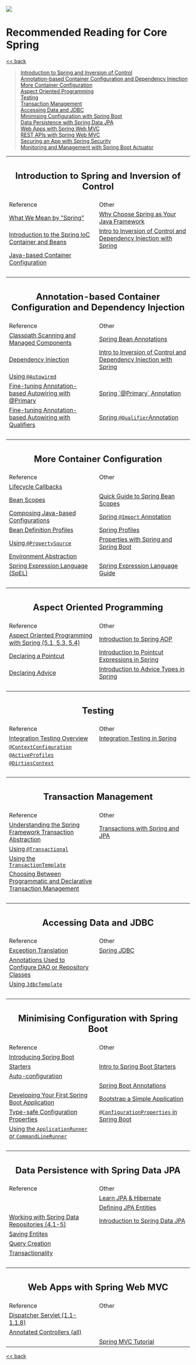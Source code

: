 <img src="https://github.com/stayahead-training/shared/blob/master/stayahead.png" />

# Recommended Reading for Core Spring

[<< back](../README.md)

> [Introduction to Spring and Inversion of Control](#1)<br />
  [Annotation-based Container Configuration and Dependency Injection](#2)<br />
  [More Container Configuration](#3)<br />
  [Aspect Oriented Programming](#4)<br >
  [Testing](#5)<br />
  [Transaction Management](#6)<br />
  [Accessing Data and JDBC](#7)<br />
  [Minimising Configuration with Spring Boot](#8)<br />
  [Data Persistence with Spring Data JPA](#9)<br />
  [Web Apps with Spring Web MVC](#10)<br />
  [REST APIs with Spring Web MVC](#11)<br />
  [Securing an App with Spring Security](#12)<br />
  [Monitoring and Management with Spring Boot Actuator](#13)

<table>
        <tr>
            <th colspan="2"><a name="1"></a><h2>Introduction to Spring and Inversion of Control</h2></th>
        </tr>
        <tr>
            <td>Reference</td>
            <td>Other</td>
        </tr>
        <tr>
            <td><a href="https://docs.spring.io/spring-framework/docs/current/reference/html/overview.html#overview-spring">What We Mean by "Spring"</a></td>
            <td><a href="https://www.baeldung.com/spring-why-to-choose">Why Choose Spring as Your Java Framework</a></td>
        </tr>
        <tr>
            <td><a href="https://docs.spring.io/spring-framework/docs/current/reference/html/core.html#beans-introduction">Introduction to the Spring IoC Container and Beans</a></td>
            <td><a href="https://www.baeldung.com/inversion-control-and-dependency-injection-in-spring">Intro to Inversion of Control and Dependency Injection with Spring</a></td>
        </tr>
        <tr>
            <td><a href="https://docs.spring.io/spring-framework/docs/current/reference/html/core.html#beans-java">Java-based Container Configuration</a></td>
            <td></td>
        </tr>
        <tr>
            <td>&nbsp;</td>
            <td>&nbsp;</td>
        </tr>
        <tr>
            <th colspan="2"><a name="2"></a><h2>Annotation-based Container Configuration and Dependency Injection</h2></th>
        </tr>
        <tr>
            <td>Reference</td>
            <td>Other</td>
        </tr>
        <tr>
            <td><a href="https://docs.spring.io/spring-framework/docs/current/reference/html/core.html#beans-classpath-scanning">Classpath Scanning and Managed Components</a></td>
            <td><a href="https://www.baeldung.com/spring-bean-annotations">Spring Bean Annotations</a></td>
        </tr>
        <tr>
            <td><a href="https://docs.spring.io/spring-framework/docs/current/reference/html/core.html#beans-factory-collaborators">Dependency Injection</a></td>
            <td><a href="https://www.baeldung.com/inversion-control-and-dependency-injection-in-spring">Intro to Inversion of Control and Dependency Injection with Spring</a></td>
        </tr>
        <tr>
            <td><a href="https://docs.spring.io/spring-framework/docs/current/reference/html/core.html#beans-autowired-annotation">Using <code>@Autowired</code></a></td>
            <td></td>
        </tr>
        <tr>
            <td><a href="https://docs.spring.io/spring-framework/docs/current/reference/html/core.html#beans-autowired-annotation-primary">Fine-tuning Annotation-based Autowiring with @Primary</a></td>
            <td><a href="https://www.baeldung.com/spring-primary">Spring `@Primary` Annotation</a></td>
        </tr>
        <tr>
            <td><a href="https://docs.spring.io/spring-framework/docs/current/reference/html/core.html#beans-autowired-annotation-qualifiers">Fine-tuning Annotation-based Autowiring with Qualifiers</a></td>
            <td><a href="https://www.baeldung.com/spring-qualifier-annotation">Spring <code>@Qualifier</code>Annotation</a></td>
        </tr>
        <tr>
            <td>&nbsp;</td>
            <td>&nbsp;</td>
        </tr>
        <tr>
            <th colspan="2"><a name="3"></a><h2>More Container Configuration</h2></th>
        </tr>
        <tr>
            <td>Reference</td>
            <td>Other</td>
        </tr>
        <tr>
            <td><a href="https://docs.spring.io/spring-framework/docs/current/reference/html/core.html#beans-factory-lifecycle">Lifecycle Callbacks</a></td>
            <td></td>
        </tr>
        <tr>
            <td><a href="https://docs.spring.io/spring-framework/docs/current/reference/html/core.html#beans-factory-scopes">Bean Scopes</td>
            <td><a href="https://www.baeldung.com/spring-bean-scopes">Quick Guide to Spring Bean Scopes</a></td>
        </tr>
        <tr>
            <td><a href="https://docs.spring.io/spring-framework/docs/current/reference/html/core.html#beans-java-composing-configuration-classes">Composing Java-based Configurations</td>
            <td><a href="https://www.baeldung.com/spring-import-annotation">Spring <code>@Import</code> Annotation</a></td>
        </tr>
        <tr>
            <td><a href="https://docs.spring.io/spring-framework/docs/current/reference/html/core.html#beans-definition-profiles">Bean Definition Profiles</a></td>
            <td><a href="https://www.baeldung.com/spring-profiles">Spring Profiles</a></td>
        </tr>
        <tr>
            <td><a href="https://docs.spring.io/spring-framework/docs/current/reference/html/core.html#beans-using-propertysource">Using <code>@PropertySource</code></a></td> 
            <td><a href="https://www.baeldung.com/properties-with-spring">Properties with Spring and Spring Boot</td> 
        </tr>
        <tr>
            <td><a href="https://docs.spring.io/spring-framework/docs/current/reference/html/core.html#beans-environment">Environment Abstraction</a></td>
            <td></td>
        </tr>
        <tr>
            <td><a href="https://docs.spring.io/spring-framework/docs/current/reference/html/core.html#expressions">Spring Expression Language (SpEL)</a></td>
            <td><a href="https://www.baeldung.com/spring-expression-language">Spring Expression Language Guide</td>
        </tr>
        <tr>
            <td>&nbsp;</td>
            <td>&nbsp;</td>
        </tr>
        <tr>
            <th colspan="2"><a name="4"></a><h2>Aspect Oriented Programming</h2></th>
        </tr>
        <tr>
            <td>Reference</td>
            <td>Other</td>
        </tr>
        <tr>
            <td><a href="https://docs.spring.io/spring-framework/docs/current/reference/html/core.html#aop">Aspect Oriented Programming with Spring (5.1, 5.3, 5.4)</a></td>
            <td><a href="https://www.baeldung.com/spring-aop">Introduction to Spring AOP</a></td>
        </tr>
        <tr>
            <td><a href="https://docs.spring.io/spring-framework/docs/current/reference/html/core.html#aop-pointcuts">Declaring a Pointcut</a></td>
            <td><a href="https://www.baeldung.com/spring-aop-pointcut-tutorial">Introduction to Pointcut Expressions in Spring</a></td>
        </tr>
        <tr>
            <td><a href="https://docs.spring.io/spring-framework/docs/current/reference/html/core.html#aop-advice">Declaring Advice</a></td>
            <td><a href="https://www.baeldung.com/spring-aop-advice-tutorial">Introduction to Advice Types in Spring</a></td>
        </tr>
        <tr>
            <td>&nbsp;</td>
            <td>&nbsp;</td>
        </tr>
        <tr>
            <th colspan="2"><a name="5"></a><h2>Testing</h2></th>
        </tr>
        <tr>
            <td>Reference</td>
            <td>Other</td>
        </tr>
        <tr>
            <td><a href="https://docs.spring.io/spring-framework/docs/current/reference/html/testing.html#integration-testing-overview">Integration Testing Overview</a></td>
            <td><a href="https://www.baeldung.com/integration-testing-in-spring">Integration Testing in Spring</a></td>
        </tr>
        <tr>
            <td><a href="https://docs.spring.io/spring-framework/docs/current/reference/html/testing.html#spring-testing-annotation-contextconfiguration"><code>@ContextConfiguration</code></a></td>
            <td></td>
        </tr>
        <tr>
            <td><a href="https://docs.spring.io/spring-framework/docs/current/reference/html/testing.html#spring-testing-annotation-activeprofiles"><code>@ActiveProfiles</code></a></td>
            <td></td>
        </tr>
        <tr>
            <td><a href="https://docs.spring.io/spring-framework/docs/current/reference/html/testing.html#spring-testing-annotation-dirtiescontext"><code>@DirtiesContext</code></a></td>
            <td></td>
        </tr>
        <tr>
            <td>&nbsp;</td>
            <td>&nbsp;</td>
        </tr>
        <tr>
            <th colspan="2"><a name="6"></a><h2>Transaction Management</h2></th>
        </tr>
        <tr>
            <td>Reference</td>
            <td>Other</td>
        </tr>
        <tr>
            <td><a href="https://docs.spring.io/spring-framework/docs/current/reference/html/data-access.html#transaction-strategies">Understanding the Spring Framework Transaction Abstraction</a></td>
            <td><a href="https://www.baeldung.com/transaction-configuration-with-jpa-and-spring">Transactions with Spring and JPA</a></td>
        </tr>
        <tr>
            <td><a href="https://docs.spring.io/spring-framework/docs/current/reference/html/data-access.html#transaction-declarative-annotations">Using <code>@Transactional</code></a></td>
            <td></td>
        </tr>
        <tr>
            <td><a href="https://docs.spring.io/spring-framework/docs/current/reference/html/data-access.html#tx-prog-template">Using the <code>TransactionTemplate</code></a></td>
            <td></td>
        </tr>
        <tr>
            <td><a href="https://docs.spring.io/spring-framework/docs/current/reference/html/data-access.html#tx-decl-vs-prog">Choosing Between Programmatic and Declarative Transaction Management</a></td>
            <td></td>
        </tr>
        <tr>
            <td>&nbsp;</td>
            <td>&nbsp;</td>
        </tr>
        <tr>
            <th colspan="2"><a name="7"></a><h2>Accessing Data and JDBC</h2></th>
        </tr>
        <tr>
            <td>Reference</td>
            <td>Other</td>
        </tr>
        <tr>
            <td><a href="https://docs.spring.io/spring-framework/docs/current/reference/html/data-access.html#orm-exception-translation">Exception Translation</a></td>
            <td><a href="https://www.baeldung.com/spring-jdbc-jdbctemplate">Spring JDBC</a></td>
        </tr>
        <tr>
            <td><a href="https://docs.spring.io/spring-framework/docs/current/reference/html/data-access.html#dao-annotations">Annotations Used to Configure DAO or Repository Classes</a></td>
            <td></td>
        </tr>
        <tr>
            <td><a href="https://docs.spring.io/spring-framework/docs/current/reference/html/data-access.html#jdbc-JdbcTemplate">Using <code>JdbcTemplate</code></a></td>
            <td></td>
        </tr>
        <tr>
            <td>&nbsp;</td>
            <td>&nbsp;</td>
        </tr>
        <tr>
            <th colspan="2"><a name="8"></a><h2>Minimising Configuration with Spring Boot</h2></th>
        </tr>
        <tr>
            <td>Reference</td>
            <td>Other</td>
        </tr>
        <tr>
            <td><a href="https://docs.spring.io/spring-boot/docs/current/reference/htmlsingle/#getting-started-introducing-spring-boot">Introducing Spring Boot</a></td>
            <td></td>
        </tr>
        <tr>
            <td><a href="https://docs.spring.io/spring-boot/docs/current/reference/htmlsingle/#using-boot-starter">Starters</a></td>
            <td><a href="https://www.baeldung.com/spring-boot-starters">Intro to Spring Boot Starters</a></td>
        </tr>
        <tr>
            <td><a href="https://docs.spring.io/spring-boot/docs/current/reference/htmlsingle/#using-boot-auto-configuration">Auto-configuration</a></td>
            <td></td>
        </tr>
        <tr>
            <td></td>
            <td><a href="https://www.baeldung.com/spring-boot-annotations">Spring Boot Annotations</a></td>
        </tr>
        <tr>
            <td><a href="https://docs.spring.io/spring-boot/docs/current/reference/htmlsingle/#getting-started-first-application">Developing Your First Spring Boot Application</a></td>
            <td><a href="https://www.baeldung.com/spring-boot-start">Bootstrap a Simple Application</a></td>
        </tr>
        <tr>
            <td><a href="https://docs.spring.io/spring-boot/docs/current/reference/htmlsingle/#boot-features-external-config-typesafe-configuration-properties">Type-safe Configuration Properties</a></td>
            <td><a href="https://www.baeldung.com/configuration-properties-in-spring-boot"><code>@ConfigurationProperties</code> in Spring Boot</a></td>
        </tr>
        <tr>
            <td><a href="https://docs.spring.io/spring-boot/docs/current/reference/htmlsingle/#boot-features-command-line-runner">Using the <code>ApplicationRunner</code> or <code>CommandLineRunner</code></a></td>
            <td></td>
        </tr>
        <tr>
            <td>&nbsp;</td>
            <td>&nbsp;</td>
        </tr>
        <tr>
            <th colspan="2"><a name="9"></a><h2>Data Persistence with Spring Data JPA</h2></th>
        </tr>
        <tr>
            <td>Reference</td>
            <td>Other</td>
        </tr>
        <tr>
            <td></td>
            <td><a href="https://www.baeldung.com/learn-jpa-hibernate">Learn JPA & Hibernate</a></td>
        </tr>
        <tr>
            <td></td>
            <td><a href="https://www.baeldung.com/jpa-entities">Defining JPA Entities</a></td>
        </tr>
        <tr>
            <td><a href="https://docs.spring.io/spring-data/jpa/docs/current/reference/html/#repositories">Working with Spring Data Repositories (4.1-5)</a></td>
            <td><a href="https://www.baeldung.com/the-persistence-layer-with-spring-data-jpa">Introduction to Spring Data JPA</a></td>
        </tr>
        <tr>
            <td><a href="https://docs.spring.io/spring-data/jpa/docs/current/reference/html/#jpa.entity-persistence.saving-entites">Saving Entites</a></td>
            <td></td>
        </tr>
        <tr>
            <td><a href="https://docs.spring.io/spring-data/jpa/docs/current/reference/html/#jpa.query-methods.query-creation">Query Creation</a></td>
            <td></td>
        </tr>
        <tr>
            <td><a href="https://docs.spring.io/spring-data/jpa/docs/current/reference/html/#transactions">Transactionality</a></td>
            <td></td>
        </tr>
        <tr>
            <td>&nbsp;</td>
            <td>&nbsp;</td>
        </tr>
        <tr>
            <th colspan="2"><a name="10"></a><h2>Web Apps with Spring Web MVC</h2></th>
        </tr>
        <tr>
            <td>Reference</td>
            <td>Other</td>
        </tr>
        <tr>
            <td><a href="https://docs.spring.io/spring-framework/docs/current/reference/html/web.html#mvc-servlet">Dispatcher Servlet (1.1-1.1.8)</a></td>
            <td></td>
        </tr>
        <tr>
            <td><a href="https://docs.spring.io/spring-framework/docs/current/reference/html/web.html#mvc-controller">Annotated Controllers (all)</a></td>
            <td></td>
        </tr>
        <tr>
            <td></td>
            <td><a href="https://www.baeldung.com/spring-mvc-tutorial">Spring MVC Tutorial</a></td>
        </tr>
</table>

[<< back](../README.md)